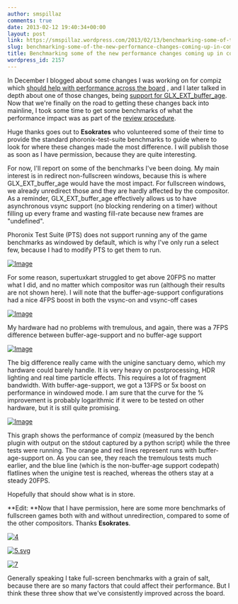 ```yaml
---
author: smspillaz
comments: true
date: 2013-02-12 19:40:34+00:00
layout: post
link: https://smspillaz.wordpress.com/2013/02/13/benchmarking-some-of-the-new-performance-changes-coming-up-in-compiz/
slug: benchmarking-some-of-the-new-performance-changes-coming-up-in-compiz
title: Benchmarking some of the new performance changes coming up in compiz
wordpress_id: 2157
---
```


In December I blogged about some changes I was working on for compiz which [should help with performance across the board](http://smspillaz.wordpress.com/2012/12/13/experimental-ppa-with-performance-improvements/) , and I later talked in depth about one of those changes, being [support for GLX_EXT_buffer_age](http://smspillaz.wordpress.com/2012/12/23/new-old-buffers/). Now that we're finally on the road to getting these changes back into mainline, I took some time to get some benchmarks of what the performance impact was as part of the [review procedure](https://code.launchpad.net/~compiz-team/compiz/compiz.fix_1024304/+merge/147832).

Huge thanks goes out to **Esokrates** who volunteered some of their time to provide the standard phoronix-test-suite benchmarks to guide where to look for where these changes made the most difference. I will publish those as soon as I have permission, because they are quite interesting.

For now, I'll report on some of the benchmarks I've been doing. My main interest is in redirect non-fullscreen windows, because this is where GLX_EXT_buffer_age would have the most impact. For fullscreen windows, we already unredirect those and they are hardly affected by the compositor. As a reminder, GLX_EXT_buffer_age effectively allows us to have asynchronous vsync support (no blocking rendering on a timer) without filling up every frame and wasting fill-rate because new frames are "undefined".

Phoronix Test Suite (PTS) does not support running any of the game benchmarks as windowed by default, which is why I've only run a select few, because I had to modify PTS to get them to run.

[![Image](http://smspillaz.files.wordpress.com/2013/02/supertuxkart.png?w=487)](http://smspillaz.files.wordpress.com/2013/02/supertuxkart.png)

For some reason, supertuxkart struggled to get above 20FPS no matter what I did, and no matter which compositor was run (although their results are not shown here). I will note that the buffer-age-support configurations had a nice 4FPS boost in both the vsync-on and vsync-off cases

[![Image](http://smspillaz.files.wordpress.com/2013/02/tremulous.png?w=487)](http://smspillaz.files.wordpress.com/2013/02/tremulous.png)

My hardware had no problems with tremulous, and again, there was a 7FPS difference between buffer-age-support and no buffer-age support

[![Image](http://smspillaz.files.wordpress.com/2013/02/unigine.png?w=487)](http://smspillaz.files.wordpress.com/2013/02/unigine.png)

The big difference really came with the unigine sanctuary demo, which my hardware could barely handle. It is very heavy on postprocessing, HDR lighting and real time particle effects. This requires a lot of fragment bandwidth. With buffer-age-support, we got a 13FPS or 5x boost on performance in windowed mode. I am sure that the curve for the % improvement is probably logarithmic if it were to be tested on other hardware, but it is still quite promising.

[![Image](http://smspillaz.files.wordpress.com/2013/02/compiz-perf-graph.png?w=487)](http://smspillaz.files.wordpress.com/2013/02/compiz-perf-graph.png)

This graph shows the performance of compiz (measured by the bench plugin with output on the stdout captured by a python script) while the three tests were running. The orange and red lines represent runs with buffer-age-support on. As you can see, they reach the tremulous tests much earlier, and the blue line (which is the non-buffer-age support codepath) flatlines when the unigine test is reached, whereas the others stay at a steady 20FPS.

Hopefully that should show what is in store.

**Edit: **Now that I have permission, here are some more benchmarks of fullscreen games both with and without unredirection, compared to some of the other compositors. Thanks **Esokrates**.

[![4](http://smspillaz.files.wordpress.com/2013/02/4.png)](http://smspillaz.files.wordpress.com/2013/02/4.png)



[![5.svg](http://smspillaz.files.wordpress.com/2013/02/5-svg.png)](http://smspillaz.files.wordpress.com/2013/02/5-svg.png)

[![7](http://smspillaz.files.wordpress.com/2013/02/7.png)](http://smspillaz.files.wordpress.com/2013/02/7.png)



Generally speaking I take full-screen benchmarks with a grain of salt, because there are so many factors that could affect their performance. But I think these three show that we've consistently improved across the board.
